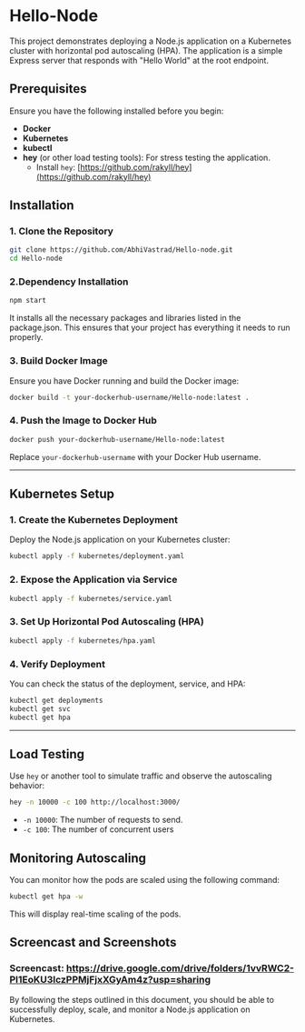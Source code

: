 # Hello-Node
This project demonstrates deploying a Node.js application on a Kubernetes cluster with horizontal pod autoscaling (HPA). The application is a simple Express server that responds with "Hello World" at the root endpoint.

## Prerequisites

Ensure you have the following installed before you begin:

- **Docker**
- **Kubernetes**
- **kubectl**
- **hey** (or other load testing tools): For stress testing the application.
  - Install `hey`: [https://github.com/rakyll/hey](https://github.com/rakyll/hey)

## Installation

### 1. Clone the Repository

```bash
git clone https://github.com/AbhiVastrad/Hello-node.git
cd Hello-node
```

### 2.Dependency Installation

```bash
npm start
```

It installs all the necessary packages and libraries listed in the package.json. This ensures that your project has everything it needs to run properly.

### 3. Build Docker Image

Ensure you have Docker running and build the Docker image:

```bash
docker build -t your-dockerhub-username/Hello-node:latest .
```

### 4. Push the Image to Docker Hub

```bash
docker push your-dockerhub-username/Hello-node:latest
```

Replace `your-dockerhub-username` with your Docker Hub username.

---

## Kubernetes Setup

### 1. Create the Kubernetes Deployment

Deploy the Node.js application on your Kubernetes cluster:

```bash
kubectl apply -f kubernetes/deployment.yaml
```

### 2. Expose the Application via Service

```bash
kubectl apply -f kubernetes/service.yaml
```

### 3. Set Up Horizontal Pod Autoscaling (HPA)

```bash
kubectl apply -f kubernetes/hpa.yaml
```

### 4. Verify Deployment

You can check the status of the deployment, service, and HPA:

```bash
kubectl get deployments
kubectl get svc
kubectl get hpa
```

---

## Load Testing

Use `hey` or another tool to simulate traffic and observe the autoscaling behavior:

```bash
hey -n 10000 -c 100 http://localhost:3000/
```

- `-n 10000`: The number of requests to send.
- `-c 100`: The number of concurrent users

## Monitoring Autoscaling

You can monitor how the pods are scaled using the following command:

```bash
kubectl get hpa -w
```

This will display real-time scaling of the pods.

## Screencast and Screenshots

### Screencast: https://drive.google.com/drive/folders/1vvRWC2-PI1EoKU3lczPPMjFjxXGyAm4z?usp=sharing


By following the steps outlined in this document, you should be able to successfully deploy, scale, and monitor a Node.js application on Kubernetes.
